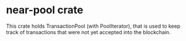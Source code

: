 # near-pool crate

This crate holds TransactionPool (with PoolIterator), that is used to keep track of transactions that were not yet accepted into the blockchain.